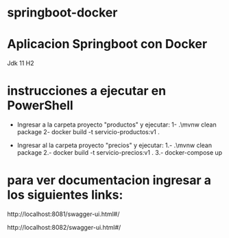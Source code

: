 # springboot-docker

# Aplicacion Springboot con Docker
  Jdk 11
  H2

# instrucciones a ejecutar en PowerShell
  

   
  - Ingresar a la carpeta proyecto "productos" y ejecutar:
  1-  .\mvnw clean package
  2-  docker build -t servicio-productos:v1 .
  
   - Ingresar al la carpeta proyecto "precios" y ejecutar: 
  1.-  .\mvnw clean package
  2.-  docker build -t servicio-precios:v1 .
  3.-  docker-compose up  
  
  
 # para ver documentacion ingresar a los siguientes links:
 
 http://localhost:8081/swagger-ui.html#/
  
 http://localhost:8082/swagger-ui.html#/
  
  
  
  
  
  
  
 
